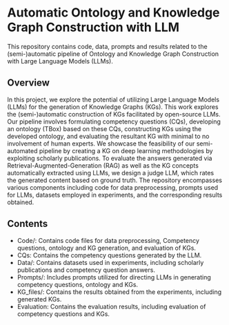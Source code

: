 # Automatic Ontology and Knowledge Graph Construction with LLM

This repository contains code, data, prompts and results related to the (semi-)automatic pipeline of  Ontology and Knowledge Graph Construction with Large Language Models (LLMs).

## Overview

In this project, we explore the potential of utilizing Large Language Models (LLMs) for the generation of Knowledge Graphs (KGs). This work explores the (semi-)automatic construction of KGs facilitated by open-source LLMs. Our pipeline involves formulating competency questions (CQs), developing an ontology (TBox) based on these CQs, constructing KGs using the developed ontology, and evaluating the resultant KG with minimal to no involvement of human experts. We showcase the feasibility of our semi-automated pipeline by creating a KG on deep learning methodologies by exploiting scholarly publications. To evaluate the answers generated via Retrieval-Augmented-Generation (RAG) as well as the KG concepts automatically extracted using LLMs, we design a judge LLM, which rates the generated content based on ground truth.
The repository encompasses various components including code for data preprocessing, prompts used for LLMs, datasets employed in experiments, and the corresponding results obtained.


## Contents

* Code/: Contains code files for data preprocessing, Competency questions, ontology and KG generation, and evaluation of KGs.
* CQs: Contains the competency questions generated by the LLM.
* Data/: Contains datasets used in experiments, including scholarly publications and competency question answers.
* Prompts/: Includes prompts utilized for directing LLMs in generating competency questions, ontology and KGs.
* KG_files/: Contains the results obtained from the experiments, including generated KGs.
* Evaluation: Contains the evaluation results, including evaluation of competency questions and KGs.


